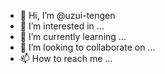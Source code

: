 - 👋 Hi, I’m @uzui-tengen
- 👀 I’m interested in ...
- 🌱 I’m currently learning ...
- 💞️ I’m looking to collaborate on ...
- 📫 How to reach me ...

<!---
uzui-tengen/uzui-tengen is a ✨ special ✨ repository because its `README.md` (this file) appears on your GitHub profile.
You can click the Preview link to take a look at your changes.
--->
